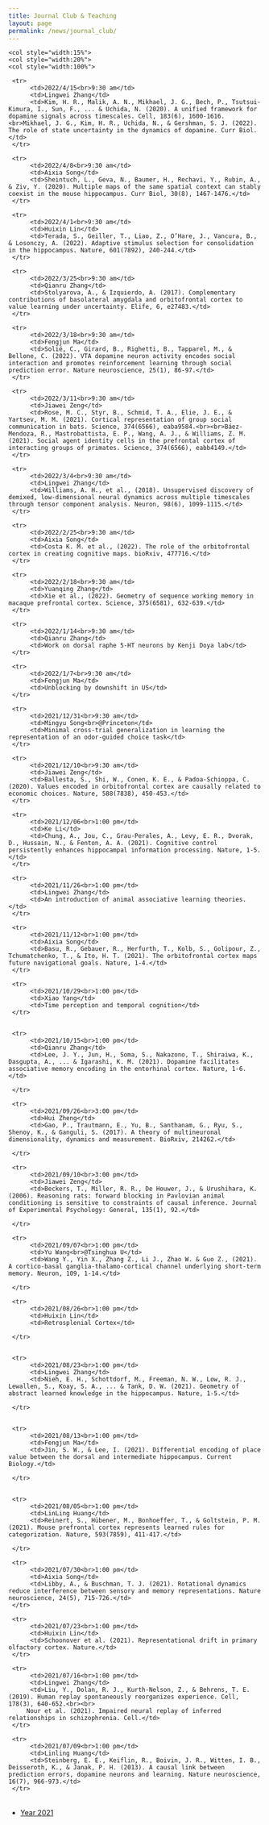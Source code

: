```yaml
---
title: Journal Club & Teaching
layout: page
permalink: /news/journal_club/
---
```



<table style="width:100%" border="0">
     
	<col style="width:15%">
  	<col style="width:20%">
	<col style="width:100%">    

     <tr>
          <td>2022/4/15<br>9:30 am</td>
          <td>Lingwei Zhang</td>
          <td>Kim, H. R., Malik, A. N., Mikhael, J. G., Bech, P., Tsutsui-Kimura, I., Sun, F., ... & Uchida, N. (2020). A unified framework for dopamine signals across timescales. Cell, 183(6), 1600-1616.<br>Mikhael, J. G., Kim, H. R., Uchida, N., & Gershman, S. J. (2022). The role of state uncertainty in the dynamics of dopamine. Curr Biol.</td>  
     </tr>	
	
     <tr>
          <td>2022/4/8<br>9:30 am</td>
          <td>Aixia Song</td>
          <td>Sheintuch, L., Geva, N., Baumer, H., Rechavi, Y., Rubin, A., & Ziv, Y. (2020). Multiple maps of the same spatial context can stably coexist in the mouse hippocampus. Curr Biol, 30(8), 1467-1476.</td>  
     </tr>	
	
     <tr>
          <td>2022/4/1<br>9:30 am</td>
          <td>Huixin Lin</td>
          <td>Terada, S., Geiller, T., Liao, Z., O’Hare, J., Vancura, B., & Losonczy, A. (2022). Adaptive stimulus selection for consolidation in the hippocampus. Nature, 601(7892), 240-244.</td>  
     </tr>	
	
     <tr>
          <td>2022/3/25<br>9:30 am</td>
          <td>Qianru Zhang</td>
          <td>Stolyarova, A., & Izquierdo, A. (2017). Complementary contributions of basolateral amygdala and orbitofrontal cortex to value learning under uncertainty. Elife, 6, e27483.</td>  
     </tr>	
	
     <tr>
          <td>2022/3/18<br>9:30 am</td>
          <td>Fengjun Ma</td>
          <td>Solié, C., Girard, B., Righetti, B., Tapparel, M., & Bellone, C. (2022). VTA dopamine neuron activity encodes social interaction and promotes reinforcement learning through social prediction error. Nature neuroscience, 25(1), 86-97.</td>  
     </tr>	
	
     <tr>
          <td>2022/3/11<br>9:30 am</td>
          <td>Jiawei Zeng</td>
          <td>Rose, M. C., Styr, B., Schmid, T. A., Elie, J. E., & Yartsev, M. M. (2021). Cortical representation of group social communication in bats. Science, 374(6566), eaba9584.<br><br>Báez-Mendoza, R., Mastrobattista, E. P., Wang, A. J., & Williams, Z. M. (2021). Social agent identity cells in the prefrontal cortex of interacting groups of primates. Science, 374(6566), eabb4149.</td>  
     </tr>		
	
     <tr>
          <td>2022/3/4<br>9:30 am</td>
          <td>Lingwei Zhang</td>
          <td>Williams, A. H., et al., (2018). Unsupervised discovery of demixed, low-dimensional neural dynamics across multiple timescales through tensor component analysis. Neuron, 98(6), 1099-1115.</td>  
     </tr>	
	
     <tr>
          <td>2022/2/25<br>9:30 am</td>
          <td>Aixia Song</td>
          <td>Costa K. M. et al., (2022). The role of the orbitofrontal cortex in creating cognitive maps. bioRxiv, 477716.</td>  
     </tr>	
	
     <tr>
          <td>2022/2/18<br>9:30 am</td>
          <td>Yuanqing Zhang</td>
          <td>Xie et al., (2022). Geometry of sequence working memory in macaque prefrontal cortex. Science, 375(6581), 632-639.</td>  
     </tr>	
	
     <tr>
          <td>2022/1/14<br>9:30 am</td>
          <td>Qianru Zhang</td>
          <td>Work on dorsal raphe 5-HT neurons by Kenji Doya lab</td>  
     </tr>	

     <tr>
          <td>2022/1/7<br>9:30 am</td>
          <td>Fengjun Ma</td>
          <td>Unblocking by downshift in US</td>  
     </tr>	
	
     <tr>
          <td>2021/12/31<br>9:30 am</td>
          <td>Mingyu Song<br>@Princeton</td>
          <td>Minimal cross-trial generalization in learning the representation of an odor-guided choice task</td>  
     </tr>
	
     <tr>
          <td>2021/12/10<br>9:30 am</td>
          <td>Jiawei Zeng</td>
          <td>Ballesta, S., Shi, W., Conen, K. E., & Padoa-Schioppa, C. (2020). Values encoded in orbitofrontal cortex are causally related to economic choices. Nature, 588(7838), 450-453.</td>  
     </tr>		
	
     <tr>
          <td>2021/12/06<br>1:00 pm</td>
          <td>Ke Li</td>
          <td>Chung, A., Jou, C., Grau-Perales, A., Levy, E. R., Dvorak, D., Hussain, N., & Fenton, A. A. (2021). Cognitive control persistently enhances hippocampal information processing. Nature, 1-5.</td>  
     </tr>		

     <tr>
          <td>2021/11/26<br>1:00 pm</td>
          <td>Lingwei Zhang</td>
          <td>An introduction of animal associative learning theories.</td>  
     </tr>		
	
     <tr>
          <td>2021/11/12<br>1:00 pm</td>
          <td>Aixia Song</td>
          <td>Basu, R., Gebauer, R., Herfurth, T., Kolb, S., Golipour, Z., Tchumatchenko, T., & Ito, H. T. (2021). The orbitofrontal cortex maps future navigational goals. Nature, 1-4.</td>  
     </tr>	
	
     <tr>
          <td>2021/10/29<br>1:00 pm</td>
          <td>Xiao Yang</td>
          <td>Time perception and temporal cognition</td>  
     </tr>	
	
	
     <tr>
          <td>2021/10/15<br>1:00 pm</td>
          <td>Qianru Zhang</td>
          <td>Lee, J. Y., Jun, H., Soma, S., Nakazono, T., Shiraiwa, K., Dasgupta, A., ... & Igarashi, K. M. (2021). Dopamine facilitates associative memory encoding in the entorhinal cortex. Nature, 1-6.</td>
	     
     </tr>	
	
     <tr>
          <td>2021/09/26<br>3:00 pm</td>
          <td>Hui Zheng</td>
          <td>Gao, P., Trautmann, E., Yu, B., Santhanam, G., Ryu, S., Shenoy, K., & Ganguli, S. (2017). A theory of multineuronal dimensionality, dynamics and measurement. BioRxiv, 214262.</td>
	     
     </tr>		
	
     <tr>
          <td>2021/09/10<br>3:00 pm</td>
          <td>Jiawei Zeng</td>
          <td>Beckers, T., Miller, R. R., De Houwer, J., & Urushihara, K. (2006). Reasoning rats: forward blocking in Pavlovian animal conditioning is sensitive to constraints of causal inference. Journal of Experimental Psychology: General, 135(1), 92.</td>
	     
     </tr>	
	
     <tr>
          <td>2021/09/07<br>1:00 pm</td>
          <td>Yu Wang<br>@Tsinghua U</td>
          <td>Wang Y., Yin X., Zhang Z., Li J., Zhao W. & Guo Z., (2021). A cortico-basal ganglia-thalamo-cortical channel underlying short-term memory. Neuron, 109, 1-14.</td>
	     
     </tr>
	
     <tr>
          <td>2021/08/26<br>1:00 pm</td>
          <td>Huixin Lin</td>
          <td>Retrosplenial Cortex</td>
	     
     </tr>
	
	
     <tr>
          <td>2021/08/23<br>1:00 pm</td>
          <td>Lingwei Zhang</td>
          <td>Nieh, E. H., Schottdorf, M., Freeman, N. W., Low, R. J., Lewallen, S., Koay, S. A., ... & Tank, D. W. (2021). Geometry of abstract learned knowledge in the hippocampus. Nature, 1-5.</td>
	     
     </tr>	
	
	
     <tr>
          <td>2021/08/13<br>1:00 pm</td>
          <td>Fengjun Ma</td>
          <td>Jin, S. W., & Lee, I. (2021). Differential encoding of place value between the dorsal and intermediate hippocampus. Current Biology.</td>
	     
     </tr>
	
	
     <tr>
          <td>2021/08/05<br>1:00 pm</td>
          <td>LinLing Huang</td>
          <td>Reinert, S., Hübener, M., Bonhoeffer, T., & Goltstein, P. M. (2021). Mouse prefrontal cortex represents learned rules for categorization. Nature, 593(7859), 411-417.</td>
	     
     </tr>	
	
     <tr>
          <td>2021/07/30<br>1:00 pm</td>
          <td>Aixia Song</td>
          <td>Libby, A., & Buschman, T. J. (2021). Rotational dynamics reduce interference between sensory and memory representations. Nature neuroscience, 24(5), 715-726.</td>
     </tr>	
	
     <tr>
          <td>2021/07/23<br>1:00 pm</td>
          <td>Huixin Lin</td>
          <td>Schoonover et al. (2021). Representational drift in primary olfactory cortex. Nature.</td>
     </tr>
	
     <tr>
          <td>2021/07/16<br>1:00 pm</td>
          <td>Lingwei Zhang</td>
          <td>Liu, Y., Dolan, R. J., Kurth-Nelson, Z., & Behrens, T. E. (2019). Human replay spontaneously reorganizes experience. Cell, 178(3), 640-652.<br><br>
	     Nour et al. (2021). Impaired neural replay of inferred relationships in schizophrenia. Cell.</td>
     </tr>	

     <tr>
          <td>2021/07/09<br>1:00 pm</td>
          <td>Linling Huang</td>
          <td>Steinberg, E. E., Keiflin, R., Boivin, J. R., Witten, I. B., Deisseroth, K., & Janak, P. H. (2013). A causal link between prediction errors, dopamine neurons and learning. Nature neuroscience, 16(7), 966-973.</td>
     </tr>
      
</table>

* [Year 2021 ](/news/journal_club_2021/)

